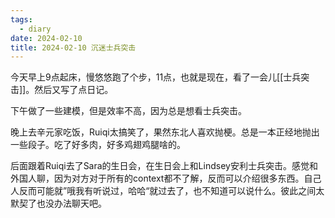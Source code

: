 ```yaml
---
tags:
  - diary
date: 2024-02-10
title: 2024-02-10 沉迷士兵突击
---
```

今天早上9点起床，慢悠悠跑了个步，11点，也就是现在，看了一会儿[[士兵突击]]。然后又写了点日记。

下午做了一些建模，但是效率不高，因为总是想看士兵突击。

晚上去辛元家吃饭，Ruiqi太搞笑了，果然东北人喜欢抛梗。总是一本正经地抛出一些段子。吃了好多肉，好多鸡翅鸡腿啥的。

后面跟着Ruiqi去了Sara的生日会，在生日会上和Lindsey安利士兵突击。感觉和外国人聊，因为对方对于所有的context都不了解，反而可以介绍很多东西。自己人反而可能就”哦我有听说过，哈哈“就过去了，也不知道可以说什么。彼此之间太默契了也没办法聊天吧。